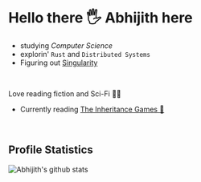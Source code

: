 # Hello there 🖐️ Abhijith here
- studying _Computer Science_
- explorin' `Rust` and `Distributed Systems`
- Figuring out [Singularity](https://github.com/AMS003010/Singularity)
<br/>

Love reading fiction and Sci-Fi 📖😌
- Currently reading [The Inheritance Games 🎲]([https://danbrown.com/the-lost-symbol/](https://www.goodreads.com/book/show/52439531-the-inheritance-games))

<br/>

## Profile Statistics
![Abhijith's github stats](https://github-readme-stats.vercel.app/api?username=AMS003010&show_icons=true&theme=gruvbox&count_private=true)
